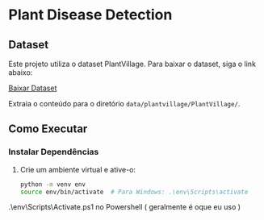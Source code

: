 # Plant Disease Detection

## Dataset

Este projeto utiliza o dataset PlantVillage. Para baixar o dataset, siga o link abaixo:

[Baixar Dataset](https://www.kaggle.com/datasets/mohitsingh1804/plantvillage)

Extraia o conteúdo para o diretório `data/plantvillage/PlantVillage/`.

## Como Executar

### Instalar Dependências

1. Crie um ambiente virtual e ative-o:

    ```bash
    python -m venv env
    source env/bin/activate  # Para Windows: .\env\Scripts\activate

.\env\Scripts\Activate.ps1 no Powershell ( geralmente é oque eu uso )
